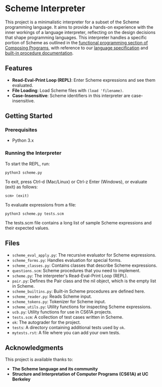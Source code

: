 # Scheme Interpreter

This project is a minimalistic interpreter for a subset of the Scheme programming language. It aims to provide a hands-on experience with the inner workings of a language interpreter, reflecting on the design decisions that shape programming languages. This interpreter handles a specific portion of Scheme as outlined in the [functional programming section of Composing Programs](#), with reference to our [language specification](#) and [built-in procedure documentation](#).

## Features

- **Read-Eval-Print Loop (REPL)**: Enter Scheme expressions and see them evaluated.
- **File Loading**: Load Scheme files with `(load 'filename)`.
- **Case-Insensitive**: Scheme identifiers in this interpreter are case-insensitive.

## Getting Started

### Prerequisites

- Python 3.x

### Running the Interpreter

To start the REPL, run:

```shell
python3 scheme.py
```

To exit, press Ctrl-d (Mac/Linux) or Ctrl-z Enter (Windows), or evaluate (exit) as follows:

```shell
scm> (exit)
```

To evaluate expressions from a file:

```shell
python3 scheme.py tests.scm
```

The tests.scm file contains a long list of sample Scheme expressions and their expected values. 

## Files

- `scheme_eval_apply.py`: The recursive evaluator for Scheme expressions.
- `scheme_forms.py`: Handles evaluation for special forms.
- `scheme_classes.py`: Contains classes that describe Scheme expressions.
- `questions.scm`: Scheme procedures that you need to implement.
- `scheme.py`: The interpreter's Read-Eval-Print Loop (REPL).
- `pair.py`: Defines the Pair class and the nil object, which is the empty list in Scheme.
- `scheme_builtins.py`: Built-in Scheme procedures are defined here.
- `scheme_reader.py`: Reads Scheme input.
- `scheme_tokens.py`: Tokenizer for Scheme input.
- `scheme_utils.py`: Utility functions for inspecting Scheme expressions.
- `ucb.py`: Utility functions for use in CS61A projects.
- `tests.scm`: A collection of test cases written in Scheme.
- `ok`: The autograder for the project.
- `tests`: A directory containing additional tests used by `ok`.
- `mytests.rst`: A file where you can add your own tests.

## Acknowledgments

This project is available thanks to:
- **The Scheme language and its community**
- **Structure and Interpretation of Computer Programs (CS61A) at UC Berkeley**
